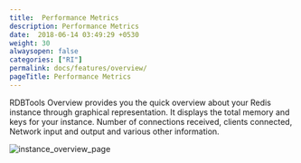 ```yaml
---
title:  Performance Metrics
description: Performance Metrics
date:  2018-06-14 03:49:29 +0530
weight: 30
alwaysopen: false
categories: ["RI"]
permalink: docs/features/overview/
pageTitle: Performance Metrics
---
```


RDBTools Overview provides you the quick overview about your Redis instance through graphical representation. It displays the total memory and keys for your instance. Number of connections received, clients connected, Network input and output and various other information.

![instance_overview_page](/images/ri/instance_overview_page.png)
